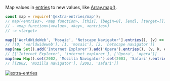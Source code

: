 Map values in [entries] to new values, like [Array.map()].

```javascript
const map = require('@extra-entries/map');
// map(<entries>, <map function>, [this], [begin=0], [end], [target=[]], [at])
// - <map function>(<value>, <key>, <entries>)
// -> <target>

map(['WorldWideWeb', 'Mosaic', 'Netscape Navigator'].entries(), (v) => v.toLowerCase());
// [[0, 'worldwideweb'], [1, 'mosaic'], [2, 'netscape navigator']]
map(new Set().add('Internet Explorer').add('Opera').entries(), (v, k, ent) => v.toLowerCase());
// [['Internet Explorer', 'internet explorer'], ['Opera', 'opera']]
map(new Map().set(2002, 'Mozilla Navigator').set(2003, 'Safari').entries(), (v, k, ent) => v.toLowerCase());
// [[2002, 'mozilla navigator'], [2003, 'safari']]
```


[![extra-entries](https://i.imgur.com/iICkjUV.jpg)](https://www.npmjs.com/package/extra-entries)

[entries]: https://developer.mozilla.org/en-US/docs/Web/JavaScript/Reference/Global_Objects/Array/entries
[Array.map()]: https://developer.mozilla.org/en-US/docs/Web/JavaScript/Reference/Global_Objects/Array/map
